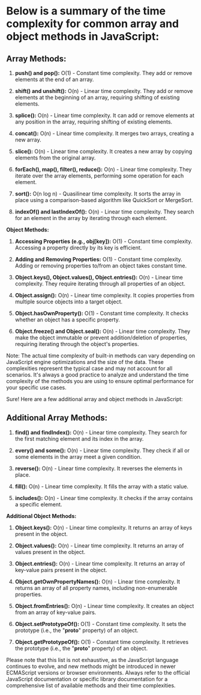 # Below is a summary of the time complexity for common array and object methods in JavaScript:

## **Array Methods:**

1. **push() and pop():** O(1) - Constant time complexity. They add or remove elements at the end of an array.

2. **shift() and unshift():** O(n) - Linear time complexity. They add or remove elements at the beginning of an array, requiring shifting of existing elements.

3. **splice():** O(n) - Linear time complexity. It can add or remove elements at any position in the array, requiring shifting of existing elements.

4. **concat():** O(n) - Linear time complexity. It merges two arrays, creating a new array.

5. **slice():** O(n) - Linear time complexity. It creates a new array by copying elements from the original array.

6. **forEach(), map(), filter(), reduce():** O(n) - Linear time complexity. They iterate over the array elements, performing some operation for each element.

7. **sort():** O(n log n) - Quasilinear time complexity. It sorts the array in place using a comparison-based algorithm like QuickSort or MergeSort.

8. **indexOf() and lastIndexOf():** O(n) - Linear time complexity. They search for an element in the array by iterating through each element.

**Object Methods:**

1. **Accessing Properties (e.g., obj[key]):** O(1) - Constant time complexity. Accessing a property directly by its key is efficient.

2. **Adding and Removing Properties:** O(1) - Constant time complexity. Adding or removing properties to/from an object takes constant time.

3. **Object.keys(), Object.values(), Object.entries():** O(n) - Linear time complexity. They require iterating through all properties of an object.

4. **Object.assign():** O(n) - Linear time complexity. It copies properties from multiple source objects into a target object.

5. **Object.hasOwnProperty():** O(1) - Constant time complexity. It checks whether an object has a specific property.

6. **Object.freeze() and Object.seal():** O(n) - Linear time complexity. They make the object immutable or prevent addition/deletion of properties, requiring iterating through the object's properties.

Note: The actual time complexity of built-in methods can vary depending on JavaScript engine optimizations and the size of the data. These complexities represent the typical case and may not account for all scenarios. It's always a good practice to analyze and understand the time complexity of the methods you are using to ensure optimal performance for your specific use cases.

Sure! Here are a few additional array and object methods in JavaScript:

## **Additional Array Methods:**

1. **find() and findIndex():** O(n) - Linear time complexity. They search for the first matching element and its index in the array.

2. **every() and some():** O(n) - Linear time complexity. They check if all or some elements in the array meet a given condition.

3. **reverse():** O(n) - Linear time complexity. It reverses the elements in place.

4. **fill():** O(n) - Linear time complexity. It fills the array with a static value.

5. **includes():** O(n) - Linear time complexity. It checks if the array contains a specific element.

**Additional Object Methods:**

1. **Object.keys():** O(n) - Linear time complexity. It returns an array of keys present in the object.

2. **Object.values():** O(n) - Linear time complexity. It returns an array of values present in the object.

3. **Object.entries():** O(n) - Linear time complexity. It returns an array of key-value pairs present in the object.

4. **Object.getOwnPropertyNames():** O(n) - Linear time complexity. It returns an array of all property names, including non-enumerable properties.

5. **Object.fromEntries():** O(n) - Linear time complexity. It creates an object from an array of key-value pairs.

6. **Object.setPrototypeOf():** O(1) - Constant time complexity. It sets the prototype (i.e., the "__proto__" property) of an object.

7. **Object.getPrototypeOf():** O(1) - Constant time complexity. It retrieves the prototype (i.e., the "__proto__" property) of an object.

Please note that this list is not exhaustive, as the JavaScript language continues to evolve, and new methods might be introduced in newer ECMAScript versions or browser environments. Always refer to the official JavaScript documentation or specific library documentation for a comprehensive list of available methods and their time complexities.
